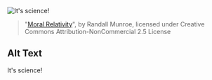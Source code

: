 ![It's science!](https://imgs.xkcd.com/comics/moral_relativity.jpg)
> "[Moral Relativity](https://xkcd.com/103/)", by Randall Munroe, licensed under Creative Commons Attribution-NonCommercial 2.5 License

## Alt Text
It's science!
